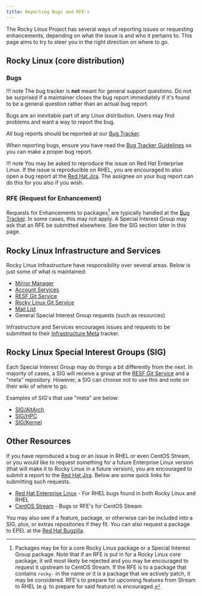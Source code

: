 ```yaml
---
title: Reporting Bugs and RFE's
---
```


The Rocky Linux Project has several ways of reporting issues or requesting enhancements, depending on what the issue is and who it pertains to. This page aims to try to steer you in the right direction on where to go.


## Rocky Linux (core distribution)

### Bugs

!!! note
    The bug tracker is **not** meant for general support questions. Do not be surprised if a maintainer closes the bug report immediately if it's found to be a general question rather than an actual bug report.

Bugs are an inevitable part of any Linux distribution. Users may find problems and want a way to report the bug.

All bug reports should be reported at our [Bug Tracker](https://bugs.rockylinux.org).

When reporting bugs, ensure you have read the [Bug Tracker Guidelines](../guidelines/bug_tracker_guidelines.md) so you can make a proper bug report.

!!! note
    You may be asked to reproduce the issue on Red Hat Enterprise Linux. If the issue is reproducible on RHEL, you are encouraged to also open a bug report at the [Red Hat Jira](https://issues.redhat.com). The assignee on your bug report can do this for you also if you wish.

### RFE (Request for Enhancement)

Requests for Enhancements to packages[^1] are typically handled at the [Bug Tracker](https://bugs.rockylinux.org). In some cases, this may not apply. A Special Interest Group may ask that an RFE be submitted elsewhere. See the SIG section later in this page.

## Rocky Linux Infrastructure and Services

Rocky Linux Infrastructure have responsibility over several areas. Below is just some of what is maintained:

* [Mirror Manager](https://mirrors.rockylinux.org)
* [Account Services](https://accounts.rockylinux.org)
* [RESF Git Service](https://git.resf.org)
* [Rocky Linux Git Service](https://git.rockylinux.org)
* [Mail List](https://lists.resf.org)
* General Special Interest Group requests (such as resources)

Infrastructure and Services encourages issues and requests to be submitted to their [Infrastructure Meta](https://git.resf.org/infrastructure/meta/issues) tracker.

## Rocky Linux Special Interest Groups (SIG)

Each Special Interest Group may do things a bit differently from the next. In majority of cases, a SIG will receive a group at the [RESF Git Service](https://git.resf.org) and a "meta" repository. However, a SIG can choose not to use this and note on their wiki of where to go.

Examples of SIG's that use "meta" are below:

* [SIG/AltArch](https://git.resf.org/sig_altarch/meta/issues)
* [SIG/HPC](https://git.resf.org/sig_hpc/meta/issues)
* [SIG/Kernel](https://git.resf.org/sig_kernel/meta/issues)

## Other Resources

If you have reproduced a bug or an issue in RHEL or even CentOS Stream, or you would like to request something for a future Enterprise Linux version (that will make it to Rocky Linux in a future version), you are encouraged to submit a report to the [Red Hat Jira](https://issues.redhat.com). Below are some quick links for submitting such requests.

* [Red Hat Enterprise Linux](https://issues.redhat.com/projects/RHEL/issues/RHEL-2997?filter=allopenissues) - For RHEL bugs found in both Rocky Linux and RHEL
* [CentOS Stream](https://issues.redhat.com/projects/CS/issues/CS-1759?filter=allopenissues) - Bugs or RFE's for CentOS Stream

You may also see if a feature, package, or otherwise can be included into a SIG, plus, or extras repositories if they fit. You can also request a package to EPEL at the [Red Hat Bugzilla](https://bugzilla.redhat.com).

[^1]: Packages may be for a core Rocky Linux package or a Special Interest Group package. Note that if an RFE is put in for a Rocky Linux core package, it will most likely be rejected and you may be encouraged to request it upstream to CentOS Stream. If the RFE is to a package that contains `rocky-` in the name *or* it is a package that we actively patch, it may be considered. RFE's to prepare for upcoming features from Stream to RHEL (e.g. to prepare for said feature) is encouraged.
